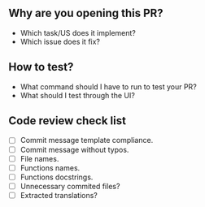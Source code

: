 ## Why are you opening this PR?

- Which task/US does it implement?
- Which issue does it fix?

## How to test?

- What command should I have to run to test your PR?
- What should I test through the UI?

## Code review check list

- [ ] Commit message template compliance.
- [ ] Commit message without typos.
- [ ] File names.
- [ ] Functions names.
- [ ] Functions docstrings.
- [ ] Unnecessary commited files?
- [ ] Extracted translations?
